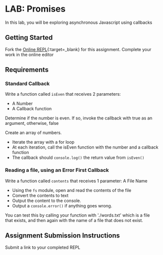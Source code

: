 # LAB: Promises

In this lab, you will be exploring asynchronous Javascript using callbacks

## Getting Started

Fork the [Online REPL](https://repl.it/@codefellows/Callbacks){:target=_blank} for this assignment. Complete your work in the online editor

## Requirements

### Standard Callback

Write a function called `isEven` that receives 2 parameters:

- A Number
- A Callback function

Determine if the number is even. If so, invoke the callback with true as an argument, otherwise, false

Create an array of numbers.

- Iterate the array with a for loop
- At each iteration, call the isEven function with the number and a callback function
- The callback should `console.log()` the return value from `isEven()`

### Reading a file, using an Error First Callback

Write a function called `contents` that receives 1 parameter:
    A File Name

- Using the `fs` module, open and read the contents of the file
- Convert the contents to text
- Output the content to the console.
- Output a `console.error()` if anything goes wrong.

You can test this by calling your function with './words.txt' which is a file that exists, and then again with the name of a file that does not exist.

## Assignment Submission Instructions

Submit a link to your completed REPL
